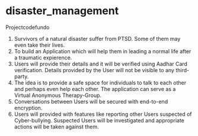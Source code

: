 # disaster_management
Projectcodefundo
1. Survivors of a natural disaster suffer from PTSD. Some of them may even take their lives.
2. To build an Application which will help them in leading a normal life after a traumatic expierence.
3. Users will provide their details and it will be verified using Aadhar Card verification. Details provided by the User will not be visible to any third-party.
4. The idea is to provide a safe space for individuals to talk to each other and perhaps even help each other. The application can serve as a Virtual Anonymous Therapy-Group.
5. Conversations between Users will be secured with end-to-end encryption.
6. Users will provided with features like reporting other Users suspected of Cyber-bullying. Suspected Users will be investigated and appropriate actions will be taken against them.
